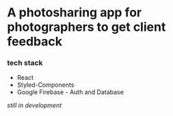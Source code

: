 # A photosharing app for photographers to get client feedback

### tech stack
* React
* Styled-Components
* Google Firebase - Auth and Database

*still in development*
